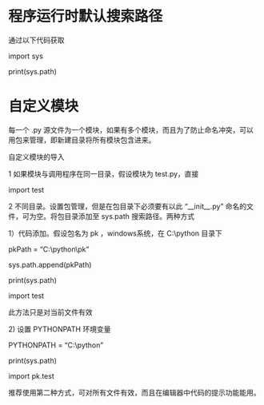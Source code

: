# 程序运行时默认搜索路径

通过以下代码获取

import sys

print\(sys.path\)

# 自定义模块

每一个 .py 源文件为一个模块，如果有多个模块，而且为了防止命名冲突，可以用包来管理，即新建目录将所有模块包含进来。

自定义模块的导入

1 如果模块与调用程序在同一目录，假设模块为 test.py，直接

import test

2 不同目录。设置包管理，但是在包目录下必须要有以此 “\_\_init\_\_.py” 命名的文件，可为空。将包目录添加至 sys.path 搜索路径。两种方式

1）代码添加。假设包名为 pk ，windows系统，在 C:\\python 目录下

pkPath = “C:\\python\\pk”

sys.path.append\(pkPath\)

print\(sys.path\)

import test

此方法只是对当前文件有效

2\) 设置 PYTHONPATH 环境变量

PYTHONPATH  = “C:\\python”

print\(sys.path\)

import pk.test

推荐使用第二种方式，可对所有文件有效，而且在编辑器中代码的提示功能能用。

